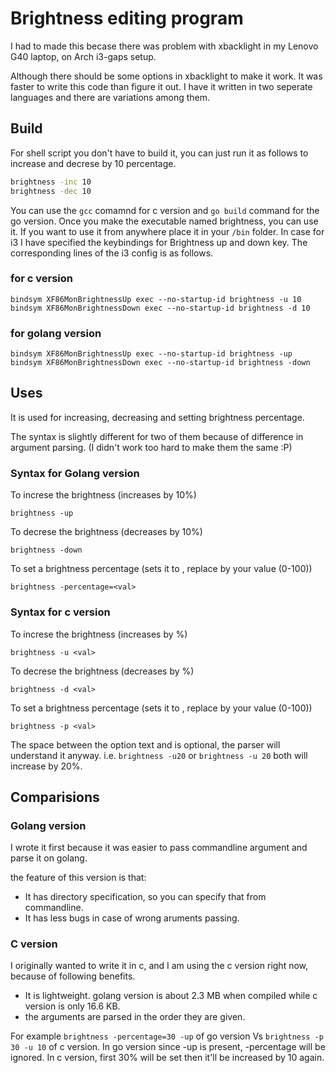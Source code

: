 # Brightness editing program

I had to made this becase there was problem with xbacklight in my Lenovo G40 laptop, on Arch i3-gaps setup.

Although there should be some options in xbacklight to make it work. It was faster to write this code than figure it out. 
I have it written in two seperate languages and there are variations among them.

## Build
For shell script you don't have to build it, you can just run it as follows to increase and decrese by 10 percentage.
```bash
brightness -inc 10
brightness -dec 10
```

You can use the `gcc` comamnd for c version and `go build` command for the go version. Once you make the executable named brightness, you can use it. If you want to use it from anywhere place it in your `/bin` folder. In case for i3 I have specified the keybindings for Brightness up and down key.
The corresponding lines of the i3 config is as follows.
### for c version 
```
bindsym XF86MonBrightnessUp exec --no-startup-id brightness -u 10
bindsym XF86MonBrightnessDown exec --no-startup-id brightness -d 10
```

### for golang version 
```
bindsym XF86MonBrightnessUp exec --no-startup-id brightness -up
bindsym XF86MonBrightnessDown exec --no-startup-id brightness -down
```

## Uses
It is used for increasing, decreasing and setting brightness percentage. 

The syntax is slightly different for two of them because of difference in argument parsing. (I didn't work too hard to make them the same :P)

### Syntax for Golang version
To increse the brightness (increases by 10%)
```
brightness -up 
```
To decrese the brightness (decreases by 10%)
```
brightness -down 
```
To set a brightness percentage (sets it to <val>, replace by your value (0-100))
```
brightness -percentage=<val>
```

### Syntax for c version
To increse the brightness (increases by <val>%)
```
brightness -u <val> 
```
To decrese the brightness (decreases by <val>%)
```
brightness -d <val>
```
To set a brightness percentage (sets it to <val>, replace by your value (0-100))
```
brightness -p <val>
```
The space between the option text and <val> is optional, the parser will understand it anyway. i.e. `brightness -u20` or `brightness -u 20` both will increase by 20%.

## Comparisions
### Golang version
I wrote it first because it was easier to pass commandline argument and parse it on golang. 

the feature of this version is that:

* It has directory specification, so you can specify that from commandline.
* It has less bugs in case of wrong aruments passing.

### C version
I originally wanted to write it in c, and I am using the c version right now, because of following benefits.

* It is lightweight. golang version is about 2.3 MB when compiled while c version is only 16.6 KB.
* the arguments are parsed in the order they are given. 

For example `brightness -percentage=30 -up` of go version Vs `brightness -p 30 -u 10` of c version. 
In go version since -up is present, -percentage will be ignored. In c version, first 30% will be set then it'll be increased by 10 again.

